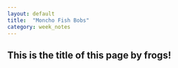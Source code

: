 ```yaml
---
layout: default
title:  "Moncho Fish Bobs"
category: week_notes
---
```


## This is the title of this page by frogs!


